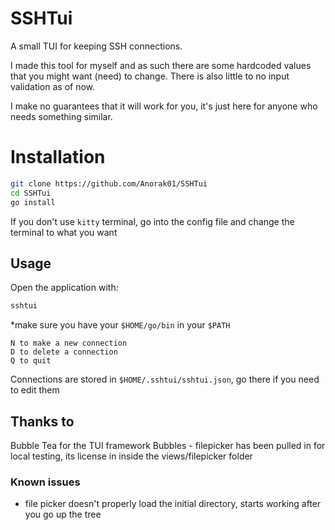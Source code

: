 # SSHTui
A small TUI for keeping SSH connections.

I made this tool for myself and as such there are some hardcoded values that you might want (need) to change. There is also little to no input validation as of now.

I make no guarantees that it will work for you, it's just here for anyone who needs something similar.

# Installation
```bash
git clone https://github.com/Anorak01/SSHTui
cd SSHTui
go install
```
If you don't use `kitty` terminal, go into the config file and change the terminal to what you want

## Usage
Open the application with:
```bash
sshtui
```
*make sure you have your `$HOME/go/bin` in your `$PATH`

```
N to make a new connection
D to delete a connection
Q to quit
```

Connections are stored in `$HOME/.sshtui/sshtui.json`, go there if you need to edit them

## Thanks to
Bubble Tea for the TUI framework
Bubbles - filepicker has been pulled in for local testing, its license in inside the views/filepicker folder

### Known issues
* file picker doesn't properly load the initial directory, starts working after you go up the tree